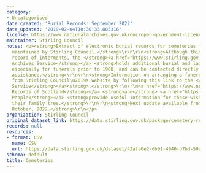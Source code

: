 ```yaml
---
category:
- Uncategorised
date_created: 'Burial Records: September 2022'
date_updated: '2019-02-04T10:30:33.805316'
license: https://www.nationalarchives.gov.uk/doc/open-government-licence/version/3/
maintainer: Stirling Council
notes: <p><strong>Extract of electronic burial records for cemeteries managed and
  maintained by Stirling Council.</strong>\r\n\r\n<strong>Although this is not a full
  record of interments, the </strong><a href="https://www.stirling.gov.uk/libraries-archives/archives/"><strong>Council's
  Archives Service</strong></a> <strong>holds additional burial and lair information,
  especially for funerals prior to 1900, and can be contacted directly for further
  assistance.</strong>\r\n\r\n<strong>Information on arranging a funeral can be obtained
  from Stirling Council\u2019s website by following this link to the </strong><a href="https://www.stirling.gov.uk/licensing-legal/births-marriages-death/cemeteries/"><strong>Cemetery
  Service</strong></a><strong>.</strong>\r\n\r\n<a href="https://www.nrscotland.gov.uk/"><strong>National
  Records of Scotland</strong></a> <strong>and</strong> <a href="https://www.scotlandspeople.gov.uk/"><strong>Scotland\u2019s
  People</strong></a> <strong>provide useful information for those wishing to research
  their family tree.</strong>\r\n\r\n<strong>Next update available from Monday 3rd
  October, 2022.</strong>\r\n</p>
organization: Stirling Council
original_dataset_link: https://data.stirling.gov.uk/package/cemetery-records
records: null
resources:
- format: CSV
  name: CSV
  url: https://data.stirling.gov.uk/dataset/42afa6e2-db91-4940-b7bd-50ab8b4dd2c1/resource/e2c373ba-86b8-404c-8ff7-4d91cd9acb59/download/20220902-stirling-council-burial-records-as-at-01.09.2022.csv
schema: default
title: Cemeteries
---
```

